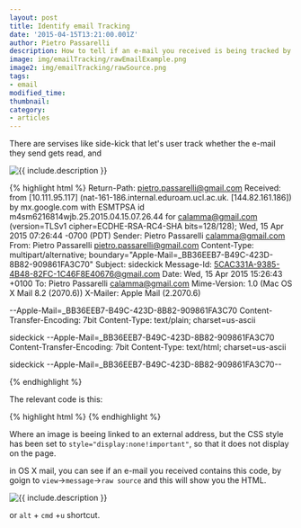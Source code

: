 ```yaml
---
layout: post
title: Identify email Tracking
date: '2015-04-15T13:21:00.001Z'
author: Pietro Passarelli
description: How to tell if an e-mail you received is being tracked by the sender.
image: img/emailTracking/rawEmailExample.png
image2: img/emailTracking/rawSource.png
tags:
- email
modified_time:
thumbnail: 
category: 
- articles
---
```





There are servises like side-kick that let's user track whether the e-mail they send gets read, and 


<div class="image-wrapper">
    <img src="{{site.url}}/{{ page.image }}" alt="{{ include.description }}" />
</div>


<!-- Scramble this example -->

{% highlight html %}
Return-Path: <pietro.passarelli@gmail.com>
Received: from [10.111.95.117] (nat-161-186.internal.eduroam.ucl.ac.uk. [144.82.161.186])
        by mx.google.com with ESMTPSA id m4sm6216814wjb.25.2015.04.15.07.26.44
        for <calamma@gmail.com>
        (version=TLSv1 cipher=ECDHE-RSA-RC4-SHA bits=128/128);
        Wed, 15 Apr 2015 07:26:44 -0700 (PDT)
Sender: Pietro Passarelli <calamma@gmail.com>
From: Pietro Passarelli <pietro.passarelli@gmail.com>
Content-Type: multipart/alternative; boundary="Apple-Mail=_BB36EEB7-B49C-423D-8B82-909861FA3C70"
Subject: sideckick
Message-Id: <5CAC331A-9385-4B48-82FC-1C46F8E40676@gmail.com>
Date: Wed, 15 Apr 2015 15:26:43 +0100
To: Pietro Passarelli <calamma@gmail.com>
Mime-Version: 1.0 (Mac OS X Mail 8.2 \(2070.6\))
X-Mailer: Apple Mail (2.2070.6)


--Apple-Mail=_BB36EEB7-B49C-423D-8B82-909861FA3C70
Content-Transfer-Encoding: 7bit
Content-Type: text/plain;
	charset=us-ascii

sideckick
--Apple-Mail=_BB36EEB7-B49C-423D-8B82-909861FA3C70
Content-Transfer-Encoding: 7bit
Content-Type: text/html;
	charset=us-ascii

<html><head></head><body>sideckick
<img src="https://t.signauxdeux.com/e1t/o/5/f18dQhb0S1Ll8dDMPbW2n0x6l2B9gXrW7sKj5C56dQtgf3ZlND602?si=5367527633846272&pi=B8BAF4AC-C385-4675-ACC2-C41C56C660BE" width="1" height="1" style="display:none!important"></body></html>
--Apple-Mail=_BB36EEB7-B49C-423D-8B82-909861FA3C70--

{% endhighlight %}


The relevant code is this: 

{% highlight html %}
<img src="https://t.signauxdeux.com/e1t/o/5/f18dQhb0S1Ll8dDMPbW2n0x6l2B9gXrW7sKj5C56dQtgf3ZlND602?si=5367527633846272&pi=B8BAF4AC-C385-4675-ACC2-C41C56C660BE" width="1" height="1" style="display:none!important">
{% endhighlight %}

Where an image is beeing linked to an external address, but the CSS style has been set to `style="display:none!important"`, so that it does not display on the page.


in OS X mail, you can see if an e-mail you received contains this code, by goign to `view`->`message`->`raw source` and this will show you the HTML.

<div class="image-wrapper">
    <img src="{{site.url}}/{{ page.image2 }}" alt="{{ include.description }}" />
</div>

or `alt` + `cmd` +`u` shortcut.

